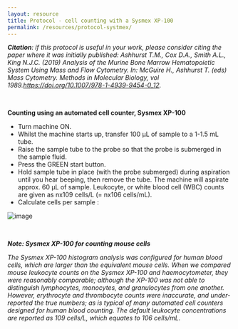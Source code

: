```yaml
---
layout: resource
title: Protocol - cell counting with a Sysmex XP-100
permalink: /resources/protocol-systmex/
---
```


***Citation**: if this protocol is useful in your work, please consider citing the paper where it was initially published: Ashhurst T.M., Cox D.A., Smith A.L., King N.J.C. (2019) Analysis of the Murine Bone Marrow Hematopoietic System Using Mass and Flow Cytometry. In: McGuire H., Ashhurst T. (eds) Mass Cytometry. Methods in Molecular Biology, vol 1989.https://doi.org/10.1007/978-1-4939-9454-0_12.*

<br />

**Counting using an automated cell counter, Sysmex XP-100**

- Turn machine ON.
- Whilst the machine starts up, transfer 100 µL of sample to a 1-1.5 mL tube.
- Raise the sample tube to the probe so that the probe is submerged in the sample fluid.
- Press the GREEN start button.
- Hold sample tube in place (with the probe submerged) during aspiration until you hear beeping, then remove the tube. The machine will aspirate approx. 60 µL of sample. Leukocyte, or white blood cell (WBC) counts are given as nx109 cells/L (= nx106 cells/mL).
- Calculate cells per sample :

![image](https://user-images.githubusercontent.com/11766139/116235666-7b970480-a7a1-11eb-93a8-068205065054.png)

<br />

***Note: Sysmex XP-100 for counting mouse cells***

*The Sysmex XP-100 histogram analysis was configured for human blood cells, which are larger than the equivalent mouse cells. When we compared mouse leukocyte counts on the Sysmex XP-100 and haemocytometer, they were reasonably comparable; although the XP-100 was not able to distinguish lymphocytes, monocytes, and granulocytes from one another. However, erythrocyte and thrombocyte counts were inaccurate, and under-reported the true numbers; as is typical of many automated cell counters designed for human blood counting. The default leukocyte concentrations are reported as 109 cells/L, which equates to 106 cells/mL.*
